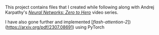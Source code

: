 This project contains files that I created while following along with Andrej Karpathy's [*Neural Networks: Zero to Hero*](https://www.youtube.com/playlist?list=PLAqhIrjkxbuWI23v9cThsA9GvCAUhRvKZ) video series. 

I have also gone further and implemented [*flash-attention-2*])(https://arxiv.org/pdf/2307.08691) using PyTorch